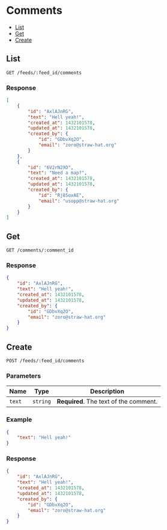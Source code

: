# Comments

* [List](#list)
* [Get](#get)
* [Create](#create)

## List

```
GET /feeds/:feed_id/comments
```

### Response

```json
[
    {
        "id": "AxlAJnRG",
        "text": "Hell yeah!",
        "created_at": 1432101578,
        "updated_at": 1432101578,
        "created_by": {
            "id": "GDbvXq2O",
            "email": "zoro@straw-hat.org"
        }
    },
    {
        "id": "6V2rN2XO",
        "text": "Need a map?",
        "created_at": 1432101578,
        "updated_at": 1432101578,
        "created_by": {
            "id": "Rj85oxAE",
            "email": "usopp@straw-hat.org"
        }
    }
]
```

## Get

```
GET /comments/:comment_id
```

### Response

```json
{
    "id": "AxlAJnRG",
    "text": "Hell yeah!",
    "created_at": 1432101578,
    "updated_at": 1432101578,
    "created_by": {
        "id": "GDbvXq2O",
        "email": "zoro@straw-hat.org"
    }
}
```

## Create

```
POST /feeds/:feed_id/comments
```

### Parameters

| Name     | Type       | Description                            |
| -------- | ---------- | -------------------------------------- |
| `text`   | `string`   | **Required**. The text of the comment. |

### Example

```json
{
    "text": "Hell yeah!"
}
```

### Response

```json
{
    "id": "AxlAJnRG",
    "text": "Hell yeah!",
    "created_at": 1432101578,
    "updated_at": 1432101578,
    "created_by": {
        "id": "GDbvXq2O",
        "email": "zoro@straw-hat.org"
    }
}
```
